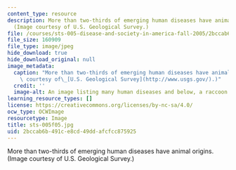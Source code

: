 ```yaml
---
content_type: resource
description: More than two-thirds of emerging human diseases have animal origins.
  (Image courtesy of U.S. Geological Survey.)
file: /courses/sts-005-disease-and-society-in-america-fall-2005/2bccab6b491ce8cd49ddafcfcc875925_sts-005f05.jpg
file_size: 160909
file_type: image/jpeg
hide_download: true
hide_download_original: null
image_metadata:
  caption: "More than two-thirds of emerging human diseases have animal origins. (Image\
    \ courtesy of\_[U.S. Geological Survey](http://www.usgs.gov/).)"
  credit: ''
  image-alt: An image listing many human diseases and below, a raccoon.
learning_resource_types: []
license: https://creativecommons.org/licenses/by-nc-sa/4.0/
ocw_type: OCWImage
resourcetype: Image
title: sts-005f05.jpg
uid: 2bccab6b-491c-e8cd-49dd-afcfcc875925
---
```

More than two-thirds of emerging human diseases have animal origins. (Image courtesy of U.S. Geological Survey.)